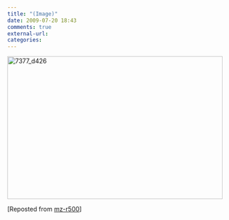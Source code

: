 ```yaml
---
title: "(Image)"
date: 2009-07-20 18:43
comments: true
external-url:
categories:
---
```

[<img src="http://1.asset.soup.io/asset/0397/7377_d426.jpeg" width="490" height="324" alt="7377_d426" />][1]

[Reposted from [mz-r500][2]]

  [1]: http://www.shooty.sk
  [2]: http://mz-r500.soup.io/post/23590146/Image
